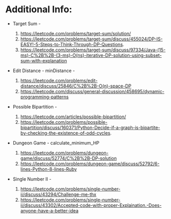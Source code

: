 # Additional Info:

* Target Sum - 
    1. https://leetcode.com/problems/target-sum/solution/
    2. https://leetcode.com/problems/target-sum/discuss/455024/DP-IS-EASY!-5-Steps-to-Think-Through-DP-Questions.
    3. https://leetcode.com/problems/target-sum/discuss/97334/Java-(15-ms)-C%2B%2B-(3-ms)-O(ns)-iterative-DP-solution-using-subset-sum-with-explanation

* Edit Distance - minDistance - 
    1. https://leetcode.com/problems/edit-distance/discuss/25846/C%2B%2B-O(n)-space-DP
    2. https://leetcode.com/discuss/general-discussion/458695/dynamic-programming-patterns
 
* Possible Bipartition - 
    1. https://leetcode.com/articles/possible-bipartition/
    2. https://leetcode.com/problems/possible-bipartition/discuss/160371/Python-Decide-if-a-graph-is-bipartite-by-checking-the-existence-of-odd-cycles.

* Dungeon Game - calculate_minimum_HP
    1. https://leetcode.com/problems/dungeon-game/discuss/52774/C%2B%2B-DP-solution
    2. https://leetcode.com/problems/dungeon-game/discuss/52792/6-lines-Python-8-lines-Ruby

* Single Number II - 
    1. https://leetcode.com/problems/single-number-ii/discuss/43294/Challenge-me-thx
    2. https://leetcode.com/problems/single-number-ii/discuss/43302/Accepted-code-with-proper-Explaination.-Does-anyone-have-a-better-idea
